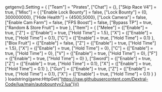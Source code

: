 getgenv().Setting = {
    ["Team"] = "Pirates",
    ["Chat"] = {},
    ["Skip Race V4"] = true,
    ["Misc"] = {
        ["Enable Lock Bounty"] = false,
        ["Lock Bounty"] = {0, 300000000},
        ["Hide Health"] = {4500,5000},
        ["Lock Camera"] = false,
        ["Enable Cam Farm"] = false,
        ["FPS Boost"] = false,
        ["Bypass TP"] = true, 
        ["Random & Store Fruit"] = true
    },
    ["Item"] = {
        ["Melee"] = {["Enable"] = true,
            ["Z"] = {["Enable"] = true, ["Hold Time"] = 1.5},
            ["X"] = {["Enable"] = true, ["Hold Time"] = 0.1},
            ["C"] = {["Enable"] = true, ["Hold Time"] = 0.1}
        },
        ["Blox Fruit"] = {["Enable"] = false,
            ["Z"] = {["Enable"] = true, ["Hold Time"] = 1.5},
            ["X"] = {["Enable"] = true, ["Hold Time"] = 0},
            ["C"] = {["Enable"] = true, ["Hold Time"] = 0},
            ["V"] = {["Enable"] = true, ["Hold Time"] = 0},
            ["F"] = {["Enable"] = true, ["Hold Time"] = 0}
        },
        ["Sword"] = {["Enable"] = true,
            ["Z"] = {["Enable"] = true, ["Hold Time"] = 0.1},
            ["X"] = {["Enable"] = true, ["Hold Time"] = 0.1}
        },
        ["Gun"] = {["Enable"] = true,
            ["Z"] = {["Enable"] = true, ["Hold Time"] = 0.1},
            ["X"] = {["Enable"] = true, ["Hold Time"] = 0.1}
        } 
    } 
}
loadstring(game:HttpGet("https://raw.githubusercontent.com/Dextral-Code/lua/main/autobountyv2.lua"))()
